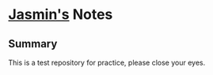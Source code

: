# [Jasmin's](https://github.com/jasminsmallwood) Notes
## Summary
This is a test repository for practice, please close your eyes.